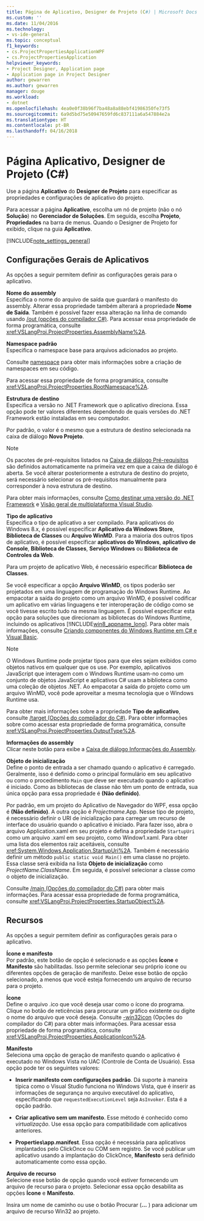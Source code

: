 ```yaml
---
title: Página de Aplicativo, Designer de Projeto (C#) | Microsoft Docs
ms.custom: ''
ms.date: 11/04/2016
ms.technology:
- vs-ide-general
ms.topic: conceptual
f1_keywords:
- cs.ProjectPropertiesApplicationWPF
- cs.ProjectPropertiesApplication
helpviewer_keywords:
- Project Designer, Application page
- Application page in Project Designer
author: gewarren
ms.author: gewarren
manager: douge
ms.workload:
- dotnet
ms.openlocfilehash: 4ea0e0f38b96f7ba48a8a88ebf41986350fe73f5
ms.sourcegitcommit: 6a9d5bd75e50947659fd6c837111a6a547884e2a
ms.translationtype: HT
ms.contentlocale: pt-BR
ms.lasthandoff: 04/16/2018
---
```

# <a name="application-page-project-designer-c"></a>Página Aplicativo, Designer de Projeto (C#)

Use a página **Aplicativo** do **Designer de Projeto** para especificar as propriedades e configurações de aplicativo do projeto.  
  
Para acessar a página **Aplicativo**, escolha um nó de projeto (não o nó **Solução**) no **Gerenciador de Soluções**. Em seguida, escolha **Projeto**, **Propriedades** na barra de menus. Quando o Designer de Projeto for exibido, clique na guia **Aplicativo**.  
  
[!INCLUDE[note_settings_general](../../data-tools/includes/note_settings_general_md.md)]  
  
## <a name="general-application-settings"></a>Configurações Gerais de Aplicativos  
 As opções a seguir permitem definir as configurações gerais para o aplicativo.  
  
 **Nome do assembly**  
 Especifica o nome do arquivo de saída que guardará o manifesto do assembly. Alterar essa propriedade também alterará a propriedade **Nome de Saída**. Também é possível fazer essa alteração na linha de comando usando [/out (opções do compilador C#)](/dotnet/csharp/language-reference/compiler-options/out-compiler-option). Para acessar essa propriedade de forma programática, consulte <xref:VSLangProj.ProjectProperties.AssemblyName%2A>.  
  
 **Namespace padrão**  
 Especifica o namespace base para arquivos adicionados ao projeto.  
  
 Consulte [namespace](/dotnet/csharp/language-reference/keywords/namespace) para obter mais informações sobre a criação de namespaces em seu código.  
  
 Para acessar essa propriedade de forma programática, consulte <xref:VSLangProj.ProjectProperties.RootNamespace%2A>.  
  
 **Estrutura de destino**  
 Especifica a versão no .NET Framework que o aplicativo direciona. Essa opção pode ter valores diferentes dependendo de quais versões do .NET Framework estão instaladas em seu computador.  
  
 Por padrão, o valor é o mesmo que a estrutura de destino selecionada na caixa de diálogo **Novo Projeto**.  
  
> [!NOTE]
>  Os pacotes de pré-requisitos listados na [Caixa de diálogo Pré-requisitos](../../ide/reference/prerequisites-dialog-box.md) são definidos automaticamente na primeira vez em que a caixa de diálogo é aberta. Se você alterar posteriormente a estrutura de destino do projeto, será necessário selecionar os pré-requisitos manualmente para corresponder à nova estrutura de destino.  
  
 Para obter mais informações, consulte [Como destinar uma versão do .NET Framework](../../ide/how-to-target-a-version-of-the-dotnet-framework.md) e [Visão geral de multiplataforma Visual Studio](../../ide/visual-studio-multi-targeting-overview.md).  
  
 **Tipo de aplicativo**  
 Especifica o tipo de aplicativo a ser compilado. Para aplicativos do Windows 8.x, é possível especificar **Aplicativo da Windows Store**, **Biblioteca de Classes** ou **Arquivo WinMD**. Para a maioria dos outros tipos de aplicativo, é possível especificar **aplicativos do Windows**, **aplicativo de Console**, **Biblioteca de Classes**, **Serviço Windows** ou **Biblioteca de Controles da Web**.  
  
 Para um projeto de aplicativo Web, é necessário especificar **Biblioteca de Classes**.  
  
 Se você especificar a opção **Arquivo WinMD**, os tipos poderão ser projetados em uma linguagem de programação do Windows Runtime. Ao empacotar a saída do projeto como um arquivo WinMD, é possível codificar um aplicativo em várias linguagens e ter interoperação de código como se você tivesse escrito tudo na mesma linguagem. É possível especificar esta opção para soluções que direcionam as bibliotecas do Windows Runtime, incluindo os aplicativos [!INCLUDE[win8_appname_long](../../debugger/includes/win8_appname_long_md.md)]. Para obter mais informações, consulte [Criando componentes do Windows Runtime em C# e Visual Basic](/windows/uwp/winrt-components/creating-windows-runtime-components-in-csharp-and-visual-basic).  
  
> [!NOTE]
>  O Windows Runtime pode projetar tipos para que eles sejam exibidos como objetos nativos em qualquer que os use. Por exemplo, aplicativos JavaScript que interagem com o Windows Runtime usam-no como um conjunto de objetos JavaScript e aplicativos C# usam a biblioteca como uma coleção de objetos .NET. Ao empacotar a saída do projeto como um arquivo WinMD, você pode aproveitar a mesma tecnologia que o Windows Runtime usa.  
  
 Para obter mais informações sobre a propriedade **Tipo de aplicativo**, consulte [/target (Opções do compilador do C#)](/dotnet/csharp/language-reference/compiler-options/target-compiler-option). Para obter informações sobre como acessar esta propriedade de forma programática, consulte <xref:VSLangProj.ProjectProperties.OutputType%2A>.  
  
 **Informações do assembly**  
 Clicar neste botão para exibe a [Caixa de diálogo Informações do Assembly](../../ide/reference/assembly-information-dialog-box.md).  
  
 **Objeto de inicialização**  
 Define o ponto de entrada a ser chamado quando o aplicativo é carregado. Geralmente, isso é definido como o principal formulário em seu aplicativo ou como o procedimento `Main` que deve ser executado quando o aplicativo é iniciado. Como as bibliotecas de classe não têm um ponto de entrada, sua única opção para essa propriedade é **(Não definido)**.  
  
 Por padrão, em um projeto do Aplicativo de Navegador do WPF, essa opção é **(Não definido)**. A outra opção é *Projectname*.App. Nesse tipo de projeto, é necessário definir o URI de inicialização para carregar um recurso de interface do usuário quando o aplicativo é iniciado. Para fazer isso, abra o arquivo Application.xaml em seu projeto e defina a propriedade `StartupUri` como um arquivo .xaml em seu projeto, como Window1.xaml. Para obter uma lista dos elementos raiz aceitáveis, consulte <xref:System.Windows.Application.StartupUri%2A>. Também é necessário definir um método `public static void Main()` em uma classe no projeto. Essa classe será exibida na lista **Objeto de inicialização** como *ProjectName.ClassName*. Em seguida, é possível selecionar a classe como o objeto de inicialização.  
  
 Consulte [/main (Opções do compilador do C#)](/dotnet/csharp/language-reference/compiler-options/main-compiler-option) para obter mais informações. Para acessar essa propriedade de forma programática, consulte <xref:VSLangProj.ProjectProperties.StartupObject%2A>.  
  
## <a name="resources"></a>Recursos  
 As opções a seguir permitem definir as configurações gerais para o aplicativo.  
  
 **Ícone e manifesto**  
 Por padrão, este botão de opção é selecionado e as opções **Ícone** e **Manifesto** são habilitadas. Isso permite selecionar seu próprio ícone ou diferentes opções de geração de manifesto. Deixe esse botão de opção selecionado, a menos que você esteja fornecendo um arquivo de recurso para o projeto.  
  
 **Ícone**  
 Define o arquivo .ico que você deseja usar como o ícone do programa. Clique no botão de reticências para procurar um gráfico existente ou digite o nome do arquivo que você deseja. Consulte [-win32icon](/dotnet/csharp/language-reference/compiler-options/win32icon-compiler-option) (Opções do compilador do C#) para obter mais informações. Para acessar essa propriedade de forma programática, consulte <xref:VSLangProj.ProjectProperties.ApplicationIcon%2A>.  
  
 **Manifesto**  
 Seleciona uma opção de geração de manifesto quando o aplicativo é executado no Windows Vista no UAC (Controle de Conta de Usuário). Essa opção pode ter os seguintes valores:  
  
-   **Inserir manifesto com configurações padrão**. Dá suporte à maneira típica como o Visual Studio funciona no Windows Vista, que é inserir as informações de segurança no arquivo executável do aplicativo, especificando que `requestedExecutionLevel` seja `AsInvoker`. Esta é a opção padrão.  
  
-   **Criar aplicativo sem um manifesto**. Esse método é conhecido como *virtualização*. Use essa opção para compatibilidade com aplicativos anteriores.  
  
-   **Properties\app.manifest**. Essa opção é necessária para aplicativos implantados pelo ClickOnce ou COM sem registro. Se você publicar um aplicativo usando a implantação do ClickOnce, **Manifesto** será definido automaticamente como essa opção.  
  
**Arquivo de recurso**  
Selecione esse botão de opção quando você estiver fornecendo um arquivo de recurso para o projeto. Selecionar essa opção desabilita as opções **Ícone** e **Manifesto**.  
  
Insira um nome de caminho ou use o botão Procurar (**...** ) para adicionar um arquivo de recurso Win32 ao projeto.